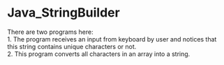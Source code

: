 # Java_StringBuilder
There are two programs here:
<br> 1. The program receives an input from keyboard by user and notices that this string contains unique characters or not.
<br> 2. This program converts all characters in an array into a string.
